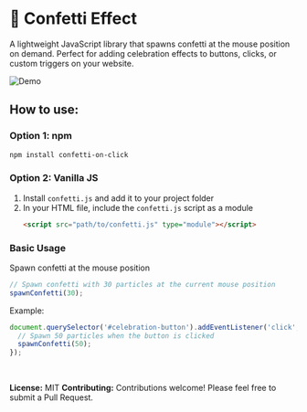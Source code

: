 # 🎉 Confetti Effect
A lightweight JavaScript library that spawns confetti at the mouse position on demand. Perfect for adding celebration effects to buttons, clicks, or custom triggers on your website.

![Demo](https://drive.google.com/file/d/1LZpd9fqJwhDt2e-uBIcPzisFH0e2yqLn/view?usp=sharing)

## How to use:
### Option 1: npm
```bash
npm install confetti-on-click
```

### Option 2: Vanilla JS
1. Install `confetti.js` and add it to your project folder
2. In your HTML file, include the `confetti.js` script as a module
	```html
	<script src="path/to/confetti.js" type="module"></script>
	```
### Basic Usage
Spawn confetti at the mouse position
```js
// Spawn confetti with 30 particles at the current mouse position
spawnConfetti(30);
```
Example:
```js
document.querySelector('#celebration-button').addEventListener('click', function(event) {
  // Spawn 50 particles when the button is clicked
  spawnConfetti(50);
});
```
<br>

**License:** MIT
**Contributing:** Contributions welcome! Please feel free to submit a Pull Request.